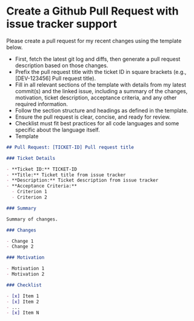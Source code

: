 # Create a Github Pull Request with issue tracker support

Please create a pull request for my recent changes using the template below. 

- First, fetch the latest git log and diffs, then generate a pull request description based on those changes.
- Prefix the pull request title with the ticket ID in square brackets (e.g., [DEV-123456] Pull request title).
- Fill in all relevant sections of the template with details from my latest commit(s) and the linked issue, including a summary of the changes, motivation, ticket description, acceptance criteria, and any other required information.
- Follow the section structure and headings as defined in the template.
- Ensure the pull request is clear, concise, and ready for review.
- Checklist must fit best practices for all code languages and some specific about the language itself.
- Template

```markdown
## Pull Request: [TICKET-ID] Pull request title

### Ticket Details

- **Ticket ID:** TICKET-ID
- **Title:** Ticket title from issue tracker
- **Description:** Ticket description from issue tracker
- **Acceptance Criteria:**
  - Criterion 1
  - Criterion 2

### Summary

Summary of changes.

### Changes

- Change 1
- Change 2

### Motivation

- Motivation 1
- Motivation 2

### Checklist

- [x] Item 1
- [x] Item 2
- ...
- [x] Item N

``` 